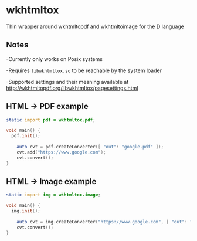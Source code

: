 # wkhtmltox
Thin wrapper around wkhtmltopdf and wkhtmltoimage for the D language

## Notes
-Currently only works on Posix systems

-Requires `libwkhtmltox.so` to be reachable by the system loader

-Supported settings and their meaning available at http://wkhtmltopdf.org/libwkhtmltox/pagesettings.html



## HTML -> PDF example
```D
static import pdf = wkhtmltox.pdf;

void main() {
  pdf.init();
  
	auto cvt = pdf.createConverter([ "out": "google.pdf" ]);
	cvt.add("https://www.google.com");
	cvt.convert();
}
```



## HTML -> Image example
```D
static import img = wkhtmltox.image;

void main() {
  img.init();
  
	auto cvt = img.createConverter("https://www.google.com", [ "out": "google.png" ]);
	cvt.convert();
}
```

